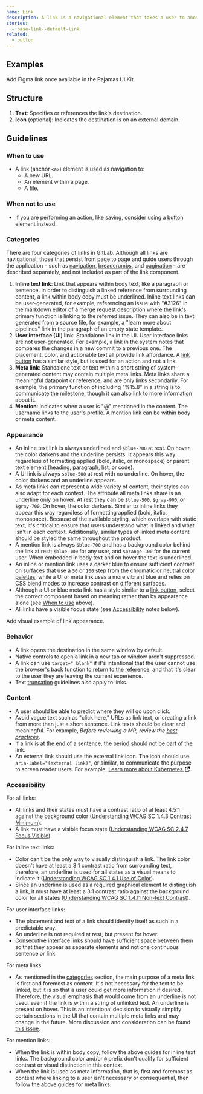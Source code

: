 ```yaml
---
name: Link
description: A link is a navigational element that takes a user to another URL, an element within a page, or a file.
stories:
  - base-link--default-link
related:
  - button
---
```


## Examples

<story-viewer story-name="base-link--default-link" title="Link"></story-viewer>

<todo>Add Figma link once available in the Pajamas UI Kit.</todo>

## Structure

<figure-img alt="Numbered diagram of a link structure" label="Link structure" src="/img/link-structure.svg"></figure-img>

1. **Text**: Specifies or references the link's destination.
1. **Icon** (optional): Indicates the destination is on an external domain. 

## Guidelines

### When to use

- A link (anchor `<a>`) element is used as navigation to:
  - A new URL.
  - An element within a page.
  - A file.

### When not to use

- If you are performing an action, like saving, consider using a [button](/components/button) element instead.

### Categories

There are four categories of links in GitLab. Although all links are navigational, those that persist from page to page and guide users through the application – such as [navigation](/patterns/navigation), [breadcrumbs](/components/breadcrumb), and [pagination](/components/pagination) – are described separately, and not included as part of the link component.

1. **Inline text link**: Link that appears within body text, like a paragraph or sentence. In order to distinguish a linked reference from surrounding content, a link within body copy must be underlined. Inline text links can be user-generated, for example, referencing an issue with "#3126" in the markdown editor of a merge request description where the link's primary function is linking to the referred issue. They can also be in text generated from a source file, for example, a "learn more about pipelines" link in the paragraph of an empty state template.
1. **User interface (UI) link**: Standalone link in the UI. User interface links are not user-generated. For example, a link in the system notes that compares the changes in a new commit to a previous one. The placement, color, and actionable text all provide link affordance. A [link button](/components/button#variants) has a similar style, but is used for an action and not a link.
1. **Meta link**: Standalone text or text within a short string of system-generated content may contain multiple meta links. Meta links share a meaningful datapoint or reference, and are only links secondarily. For example, the primary function of including "%15.8" in a string is to communicate the milestone, though it can also link to more information about it.
1. **Mention**: Indicates when a user is "@" mentioned in the content. The username links to the user's profile. A mention link can be within body or meta content.

### Appearance

- An inline text link is always underlined and `$blue-700` at rest. On hover, the color darkens and the underline persists. It appears this way regardless of formatting applied (bold, italic, or monospace) or parent text element (heading, paragraph, list, or code).
- A UI link is always `$blue-500` at rest with no underline. On hover, the color darkens and an underline appears.
- As meta links can represent a wide variety of content, their styles can also adapt for each context. The attribute all meta links share is an underline only on hover. At rest they can be `$blue-500`, `$gray-900`, or `$gray-700`. On hover, the color darkens. Similar to inline links they appear this way regardless of formatting applied (bold, italic, monospace). Because of the available styling, which overlaps with static text, it's critical to ensure that users understand what is linked and what isn't in each context. Additionally, similar types of linked meta content should be styled the same throughout the product.
- A mention link is always `$blue-700` and has a background color behind the link at rest; `$blue-100` for any user, and `$orange-100` for the current user. When embedded in body text and on hover the text is underlined.
- An inline or mention link uses a darker blue to ensure sufficient contrast on surfaces that use a `50` or `100` step from the chromatic or neutral [color palettes](/product-foundations/color), while a UI or meta link uses a more vibrant blue and relies on CSS blend modes to increase contrast on different surfaces.
- Although a UI or blue meta link has a style similar to a [link button](/components/button#variants), select the correct component based on meaning rather than by appearance alone (see [When to use](#when-to-use) above).
- All links have a visible focus state (see [Accessibility](#accessibility) notes below).

<todo>Add visual example of link appearance.</todo>

### Behavior

- A link opens the destination in the same window by default.
- Native controls to open a link in a new tab or window aren't suppressed.
- A link can use `target="_blank"` if it's intentional that the user cannot use the browser's back function to return to the reference, and that it's clear to the user they are leaving the current experience.
- Text [truncation](/product-foundations/layout#truncation) guidelines also apply to links.

### Content

- A user should be able to predict where they will go upon click.
- Avoid vague text such as "click here," URLs as link text, or creating a link from more than just a short sentence. Link texts should be clear and meaningful. For example, _Before reviewing a MR, review the [best practices](/accessibility/best-practices/)_.
- If a link is at the end of a sentence, the period should not be part of the link.
- An external link should use the external link icon. The icon should use `aria-label="(external link)"`, or similar, to communicate the purpose to screen reader users. For example, <a href="#" class="gl-link gl-font-style-italic">Learn more about Kubernetes <svg xmlns="http://www.w3.org/2000/svg" width="16" height="16" viewBox="0 0 16 16" style="vertical-align: text-bottom" role="img" aria-label="(external link)">
  <path fill="#000000" fill-rule="evenodd" d="M5,2 C5.55228,2 6,2.44772 6,3 C6,3.55228 5.55228,4 5,4 L4,4 L4,12 L12,12 L12,11 C12,10.4477 12.4477,10 13,10 C13.5523,10 14,10.4477 14,11 L14,12 C14,13.1046 13.1046,14 12,14 L4,14 C2.89543,14 2,13.1046 2,12 L2,4 C2,2.89543 2.89543,2 4,2 L5,2 Z M15,1 L15,5.99814453 C15,6.55043453 14.5523,6.99814453 14,6.99814453 C13.4477,6.99814453 13,6.55043453 13,5.99814453 L13,4.41419 L8.71571,8.69846 C8.32519,9.08899 7.69202,9.08899 7.3015,8.69846 C6.91097,8.30794 6.91097,7.67477 7.3015,7.28425 L11.5858,3 L9.99619141,3 C9.44391141,3 8.99619141,2.55228 8.99619141,2 C8.99619141,1.44772 9.44391141,1 9.99619141,1 L15,1 Z" style="fill: currentColor;"></path></svg></a>.

### Accessibility

For all links:

- All links and their states must have a contrast ratio of at least 4.5:1 against the background color ([Understanding WCAG SC 1.4.3 Contrast Minimum](https://www.w3.org/WAI/WCAG21/Understanding/contrast-minimum.html)).
- A link must have a visible focus state ([Understanding WCAG SC 2.4.7 Focus Visible](https://www.w3.org/WAI/WCAG21/Understanding/focus-visible.html)).

For inline text links:

- Color can't be the only way to visually distinguish a link. The link color doesn't have at least a 3:1 contrast ratio from surrounding text, therefore, an underline is used for all states as a visual means to indicate it ([Understanding WCAG SC 1.4.1 Use of Color](https://www.w3.org/WAI/WCAG21/Understanding/use-of-color.html)).
- Since an underline is used as a required graphical element to distinguish a link, it must have at least a 3:1 contrast ratio against the background color for all states ([Understanding WCAG SC 1.4.11 Non-text Contrast](https://www.w3.org/TR/WCAG21/#non-text-contrast)).

For user interface links:

- The placement and text of a link should identify itself as such in a predictable way.
- An underline is not required at rest, but present for hover.
- Consecutive interface links should have sufficient space between them so that they appear as separate elements and not one continuous sentence or link.

For meta links:

- As mentioned in the [categories](#categories) section, the main purpose of a meta link is first and foremost as content. It's not necessary for the text to be linked, but it is so that a user could get more information if desired. Therefore, the visual emphasis that would come from an underline is not used, even if the link is within a string of unlinked text. An underline is present on hover. This is an intentional decision to visually simplify certain sections in the UI that contain multiple meta links and may change in the future. More discussion and consideration can be found [this issue](https://gitlab.com/gitlab-org/gitlab-services/design.gitlab.com/-/issues/1266).

For mention links:

- When the link is within body copy, follow the above guides for inline text links. The background color and/or `@` prefix don't qualify for sufficient contrast or visual distinction in this context.
- When the link is used as meta information, that is, first and foremost as content where linking to a user isn't necessary or consequential, then follow the above guides for meta links.
